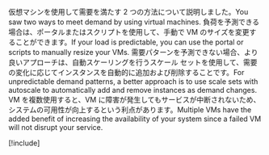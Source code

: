 <span data-ttu-id="03d0d-101">仮想マシンを使用して需要を満たす 2 つの方法について説明しました。</span><span class="sxs-lookup"><span data-stu-id="03d0d-101">You saw two ways to meet demand by using virtual machines.</span></span> <span data-ttu-id="03d0d-102">負荷を予測できる場合は、ポータルまたはスクリプトを使用して、手動で VM のサイズを変更することができます。</span><span class="sxs-lookup"><span data-stu-id="03d0d-102">If your load is predictable, you can use the portal or scripts to manually resize your VMs.</span></span> <span data-ttu-id="03d0d-103">需要パターンを予測できない場合、より良いアプローチは、自動スケーリングを行うスケール セットを使用して、需要の変化に応じてインスタンスを自動的に追加および削除することです。</span><span class="sxs-lookup"><span data-stu-id="03d0d-103">For unpredictable demand patterns, a better approach is to use scale sets with autoscale to automatically add and remove instances as demand changes.</span></span> <span data-ttu-id="03d0d-104">VM を複数使用すると、VM に障害が発生してもサービスが中断されないため、システムの可用性が向上するという利点があります。</span><span class="sxs-lookup"><span data-stu-id="03d0d-104">Multiple VMs have the added benefit of increasing the availability of your system since a failed VM will not disrupt your service.</span></span>

[!include[](../../../includes/azure-sandbox-cleanup.md)]